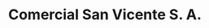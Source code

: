 ---
title: "Comercial San Vicente S. A."
url: /caacupe/comercial-san-vicente-s-a/
shop: supermercado
---